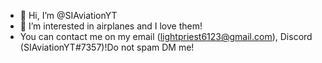 - 👋 Hi, I’m @SIAviationYT
- 👀 I’m interested in airplanes and I love them!
- You can contact me on my email (lightpriest6123@gmail.com), Discord (SIAviationYT#7357)!Do not spam DM me!

<!---
SIAviationYT/SIAviationYT is a ✨ special ✨ repository because its `README.md` (this file) appears on your GitHub profile.
You can click the Preview link to take a look at your changes.
--->
